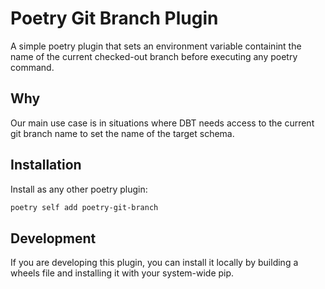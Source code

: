 # Poetry Git Branch Plugin
A simple poetry plugin that sets an environment variable containint the name of the current checked-out branch before executing any poetry command.

## Why
Our main use case is in situations where DBT needs access to the current git branch name to set the name of the target schema.

## Installation
Install as any other poetry plugin:
```bash
poetry self add poetry-git-branch
```

## Development
If you are developing this plugin, you can install it locally by building a wheels file and installing it with your system-wide pip.
